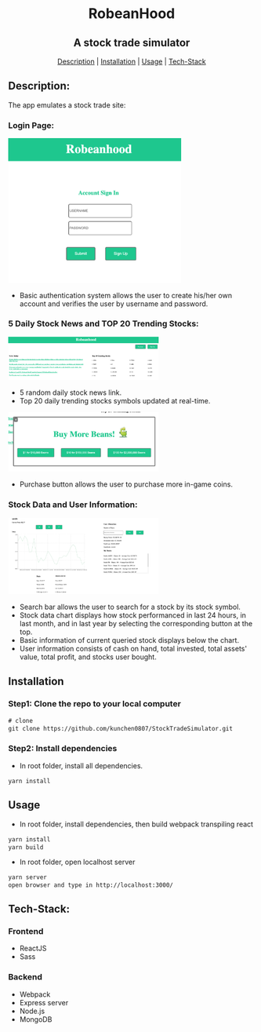 <div align="center">

# RobeanHood
## A stock trade simulator
[Description](#Description) |
[Installation](#Installation) |
[Usage](#Usage) |
[Tech-Stack](#Tech-Stack)

</div>

## Description:
The app emulates a stock trade site:

### Login Page:
<img src="./images/Screen Shot 2022-05-16 at 7.35.14 PM.png" alt="RobeanHood Login Page" style="zoom: 40%"/>

- Basic authentication system allows the user to create his/her own account and verifies the user by username and password.

### 5 Daily Stock News and TOP 20 Trending Stocks:
<img src="./images/Screen Shot 2022-05-16 at 7.36.58 PM.png" alt="news and trending stocks" style="zoom: 30%"/>

- 5 random daily stock news link.
- Top 20 daily trending stocks symbols updated at real-time.

<img src="./images/Screen Shot 2022-05-16 at 8.08.08 PM.png" alt="purchase" style="zoom: 30%"/>

- Purchase button allows the user to purchase more in-game coins.

### Stock Data and User Information:
<img src="./images/Screen Shot 2022-05-16 at 7.58.54 PM.png" alt="stock data and user info" style="zoom: 30%"/>

- Search bar allows the user to search for a stock by its stock symbol.
- Stock data chart displays how stock performanced in last 24 hours, in last month, and in last year by selecting the corresponding button at the top.
- Basic information of current queried stock displays below the chart.
- User information consists of cash on hand, total invested, total assets' value, total profit, and stocks user bought.


## Installation

### Step1: Clone the repo to your local computer

```shell
# clone
git clone https://github.com/kunchen0807/StockTradeSimulator.git
```

### Step2: Install dependencies

- In root folder, install all dependencies.
```shell
yarn install
```

## Usage

-  In root folder, install dependencies, then build webpack transpiling react

```shell
yarn install
yarn build
```
- In root folder, open localhost server
```shell
yarn server
open browser and type in http://localhost:3000/
```

## Tech-Stack:

### Frontend
- ReactJS
- Sass

### Backend
- Webpack
- Express server
- Node.js
- MongoDB